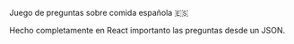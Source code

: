 Juego de preguntas sobre comida española 🇪🇸

Hecho completamente en React importanto las preguntas desde un JSON.
